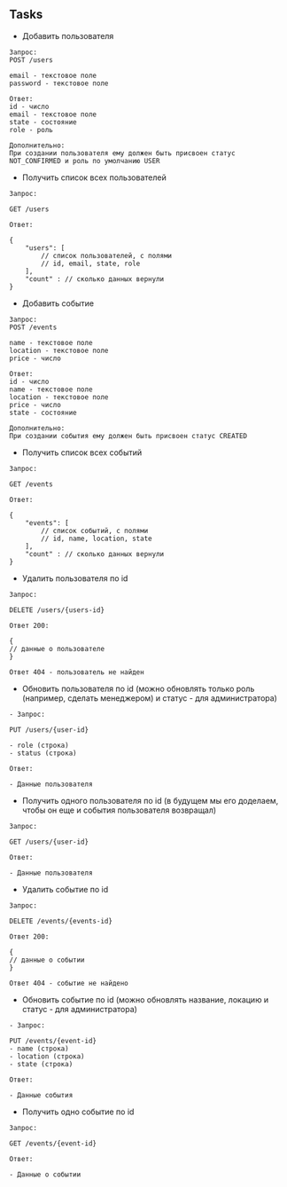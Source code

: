 ## Tasks

- Добавить пользователя

```
Запрос:
POST /users

email - текстовое поле
password - текстовое поле

Ответ:
id - число
email - текстовое поле
state - состояние
role - роль

Дополнительно:
При создании пользователя ему должен быть присвоен статус NOT_CONFIRMED и роль по умолчанию USER
```

- Получить список всех пользователей

```
Запрос:

GET /users

Ответ:

{
    "users": [
        // список пользователей, с полями
        // id, email, state, role
    ],
    "count" : // сколько данных вернули 
}
```

- Добавить событие

```
Запрос:
POST /events

name - текстовое поле
location - текстовое поле
price - число

Ответ:
id - число
name - текстовое поле
location - текстовое поле
price - число
state - состояние

Дополнительно:
При создании события ему должен быть присвоен статус CREATED
```

- Получить список всех событий

```
Запрос:

GET /events

Ответ:

{
    "events": [
        // список событий, с полями
        // id, name, location, state
    ],
    "count" : // сколько данных вернули 
}
```

- Удалить пользователя по id
```
Запрос:

DELETE /users/{users-id}

Ответ 200:

{
// данные о пользователе
}

Ответ 404 - пользователь не найден
```

- Обновить пользователя по id (можно обновлять только роль (например, сделать менеджером) и статус - для администратора)
```
- Запрос:

PUT /users/{user-id}

- role (строка)
- status (строка)

Ответ:

- Данные пользователя
```

- Получить одного пользователя по id (в будущем мы его доделаем, чтобы он еще и события пользователя возвращал)
```
Запрос:

GET /users/{user-id}

Ответ:

- Данные пользователя
```

- Удалить событие по id
```
Запрос:

DELETE /events/{events-id}

Ответ 200:

{
// данные о событии
}

Ответ 404 - событие не найдено
```
- Обновить событие по id (можно обновлять название, локацию и статус - для администратора)
```
- Запрос:

PUT /events/{event-id}
- name (строка)
- location (строка)
- state (строка)

Ответ:

- Данные события
```

- Получить одно событие по id 
```
Запрос:

GET /events/{event-id}

Ответ:

- Данные о событии
```
